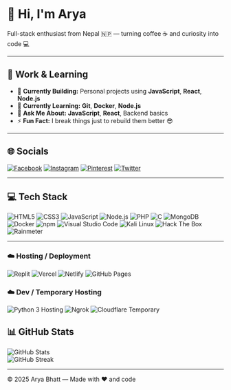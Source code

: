 # 👋 Hi, I'm Arya

Full-stack enthusiast from Nepal 🇳🇵 — turning coffee ☕ and curiosity into code 💻

---

## 💼 Work & Learning

- 🔭 **Currently Building:** Personal projects using **JavaScript**, **React**, **Node.js**  
- 🌱 **Currently Learning:** **Git**, **Docker**, **Node.js**  
- 💬 **Ask Me About:** **JavaScript**, **React**, Backend basics  
- ⚡ **Fun Fact:** I break things just to rebuild them better 😎  

---

## 🌐 Socials

[![Facebook](https://img.shields.io/badge/Facebook-1877F2?style=for-the-badge&logo=facebook&logoColor=white)](#) [![Instagram](https://img.shields.io/badge/Instagram-E4405F?style=for-the-badge&logo=instagram&logoColor=white)](#) [![Pinterest](https://img.shields.io/badge/Pinterest-E60023?style=for-the-badge&logo=pinterest&logoColor=white)](#) [![Twitter](https://img.shields.io/badge/Twitter-1DA1F2?style=for-the-badge&logo=twitter&logoColor=white)](#)  

---

## 💻 Tech Stack

![HTML5](https://img.shields.io/badge/HTML5-E34F26?style=for-the-badge&logo=html5&logoColor=white)
![CSS3](https://img.shields.io/badge/CSS3-1572B6?style=for-the-badge&logo=css3&logoColor=white)
![JavaScript](https://img.shields.io/badge/JavaScript-323330?style=for-the-badge&logo=javascript&logoColor=F7DF1E)
![Node.js](https://img.shields.io/badge/Node.js-6DA55F?style=for-the-badge&logo=node.js&logoColor=white)
![PHP](https://img.shields.io/badge/PHP-777BB4?style=for-the-badge&logo=php&logoColor=white)
![C](https://img.shields.io/badge/C-00599C?style=for-the-badge&logo=c&logoColor=white)
![MongoDB](https://img.shields.io/badge/MongoDB-4EA94B?style=for-the-badge&logo=mongodb&logoColor=white)
![Docker](https://img.shields.io/badge/Docker-0db7ed?style=for-the-badge&logo=docker&logoColor=white)
![npm](https://img.shields.io/badge/npm-CB3837?style=for-the-badge&logo=npm&logoColor=white)
![Visual Studio Code](https://img.shields.io/badge/VS%20Code-0078D7?style=for-the-badge&logo=visualstudiocode&logoColor=white)
![Kali Linux](https://img.shields.io/badge/Kali%20Linux-557C94?style=for-the-badge&logo=kalilinux&logoColor=white)
![Hack The Box](https://img.shields.io/badge/Hack%20The%20Box-9FEF00?style=for-the-badge&logo=hackthebox&logoColor=black)
![Rainmeter](https://img.shields.io/badge/Rainmeter-19519B?style=for-the-badge&logo=rainmeter&logoColor=white)

---
### ☁️ Hosting / Deployment

![Replit](https://img.shields.io/badge/Replit-F26207?style=for-the-badge&logo=replit&logoColor=white)
![Vercel](https://img.shields.io/badge/Vercel-000000?style=for-the-badge&logo=vercel&logoColor=white)
![Netlify](https://img.shields.io/badge/Netlify-00C7B7?style=for-the-badge&logo=netlify&logoColor=white)
![GitHub Pages](https://img.shields.io/badge/GitHub%20Pages-181717?style=for-the-badge&logo=github&logoColor=white)

### ☁️ Dev / Temporary Hosting

![Python 3 Hosting](https://img.shields.io/badge/Python3-3776AB?style=for-the-badge&logo=python&logoColor=white)
![Ngrok](https://img.shields.io/badge/Ngrok-29C1FF?style=for-the-badge&logo=ngrok&logoColor=white)
![Cloudflare Temporary](https://img.shields.io/badge/Cloudflare-FF8800?style=for-the-badge&logo=cloudflare&logoColor=white)

## 📊 GitHub Stats

![GitHub Stats](https://github-readme-stats.vercel.app/api?username=bhattarya1234&theme=tokyonight&hide_border=true&include_all_commits=true&count_private=true)  
![GitHub Streak](https://github-readme-streak-stats.herokuapp.com/?user=bhattarya1234&theme=tokyonight&hide_border=true)  

---

&copy; 2025 Arya Bhatt — Made with ❤️ and code
